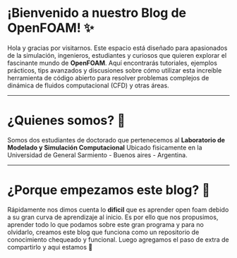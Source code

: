 # ¡Bienvenido a nuestro Blog de OpenFOAM! ✨

Hola y gracias por visitarnos. Este espacio está diseñado para apasionados de la simulación, ingenieros, estudiantes y curiosos que quieren explorar el fascinante mundo de **OpenFOAM**. Aquí encontrarás tutoriales, ejemplos prácticos, tips avanzados y discusiones sobre cómo utilizar esta increíble herramienta de código abierto para resolver problemas complejos de dinámica de fluidos computacional (CFD) y otras áreas.

---

# ¿Quienes somos? 🖖

Somos dos estudiantes de doctorado que pertenecemos al **Laboratorio de Modelado y Simulación Computacional** Ubicado fisicamente en la Universidad de General Sarmiento - Buenos aires - Argentina.

---

# ¿Porque empezamos este blog? 🤔

Rápidamente nos dimos cuenta lo **dificil** que es aprender open foam debido a su gran curva de aprendizaje al inicio. Es por ello que nos propusimos, aprender todo lo que podamos sobre este gran programa y para no olvidarlo, creamos este blog que funciona como un repositorio de conocimiento chequeado y funcional. Luego agregamos el paso de extra de compartirlo y aqui estamos 🤗
